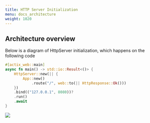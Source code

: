 ```yaml
---
title: HTTP Server Initialization
menu: docs_architecture
weight: 1020
---
```


## Architecture overview

Below is a diagram of HttpServer initialization, which happens on the following code

```rust
#[actix_web::main]
async fn main() -> std::io::Result<()> {
    HttpServer::new(|| {
        App::new()
            .route("/", web::to(|| HttpResponse::Ok()))
    })
    .bind(("127.0.0.1", 8080))?
    .run()
    .await
}
```

![](/img/diagrams/http_server.svg)
